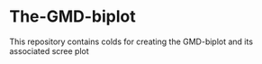 # The-GMD-biplot
This repository contains colds for creating the GMD-biplot and its associated scree plot
